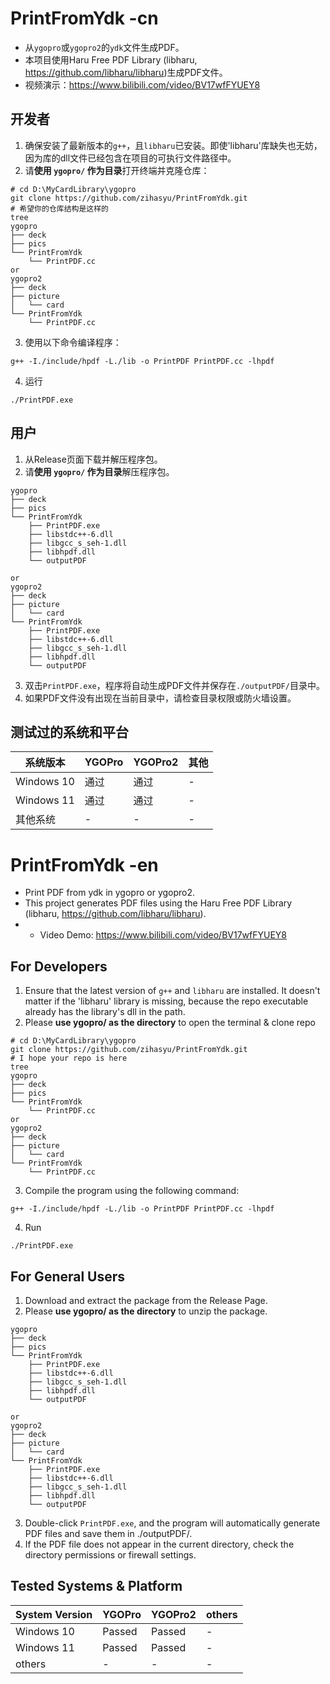 
# PrintFromYdk -cn

- 从`ygopro`或`ygopro2`的`ydk`文件生成PDF。
- 本项目使用Haru Free PDF Library (libharu, https://github.com/libharu/libharu)生成PDF文件。
- 视频演示：https://www.bilibili.com/video/BV17wfFYUEY8
## 开发者

1. 确保安装了最新版本的`g++`，且`libharu`已安装。即使'libharu'库缺失也无妨，因为库的dll文件已经包含在项目的可执行文件路径中。
2. 请**使用 `ygopro/` 作为目录**打开终端并克隆仓库：
```shell
# cd D:\MyCardLibrary\ygopro 
git clone https://github.com/zihasyu/PrintFromYdk.git
# 希望你的仓库结构是这样的
tree
ygopro
├── deck
├── pics
└── PrintFromYdk
    └── PrintPDF.cc
or
ygopro2
├── deck
├── picture
│   └── card
└── PrintFromYdk
    └── PrintPDF.cc
```
3. 使用以下命令编译程序：
```shell
g++ -I./include/hpdf -L./lib -o PrintPDF PrintPDF.cc -lhpdf
```
4. 运行
```shell
./PrintPDF.exe
```
## 用户

1. 从Release页面下载并解压程序包。
2. 请**使用 `ygopro/` 作为目录**解压程序包。
```shell 
ygopro
├── deck
├── pics
└── PrintFromYdk
    ├── PrintPDF.exe
    ├── libstdc++-6.dll
    ├── libgcc_s_seh-1.dll
    ├── libhpdf.dll
    └── outputPDF

or
ygopro2
├── deck
├── picture
│   └── card
└── PrintFromYdk
    ├── PrintPDF.exe
    ├── libstdc++-6.dll
    ├── libgcc_s_seh-1.dll
    ├── libhpdf.dll
    └── outputPDF

```
3. 双击`PrintPDF.exe`，程序将自动生成PDF文件并保存在`./outputPDF/`目录中。
4.  如果PDF文件没有出现在当前目录中，请检查目录权限或防火墙设置。
## 测试过的系统和平台

|系统版本|YGOPro|YGOPro2|其他|
|---|---|---|---|
|Windows 10|通过|通过|-|
|Windows 11|通过|通过|-|
|其他系统|-|-|-|

# PrintFromYdk -en

- Print PDF from ydk in ygopro or ygopro2. 
- This project generates PDF files using the Haru Free PDF Library (libharu, https://github.com/libharu/libharu).
- - Video Demo: https://www.bilibili.com/video/BV17wfFYUEY8
## For Developers

1. Ensure that the latest version of `g++` and `libharu` are installed. It doesn't matter if the 'libharu' library is missing, because the repo executable already has the library's dll in the path.
2. Please **use ygopro/ as the directory** to open the terminal & clone repo
```shell
# cd D:\MyCardLibrary\ygopro 
git clone https://github.com/zihasyu/PrintFromYdk.git
# I hope your repo is here
tree
ygopro
├── deck
├── pics
└── PrintFromYdk
    └── PrintPDF.cc
or
ygopro2
├── deck
├── picture
│   └── card
└── PrintFromYdk
    └── PrintPDF.cc
```
3. Compile the program using the following command:
```shell
g++ -I./include/hpdf -L./lib -o PrintPDF PrintPDF.cc -lhpdf
```
4. Run
```shell
./PrintPDF.exe
```
## For General Users
1. Download and extract the package from the Release Page.
2. Please **use ygopro/ as the directory** to unzip the package.
```shell
ygopro
├── deck
├── pics
└── PrintFromYdk
    ├── PrintPDF.exe
    ├── libstdc++-6.dll
    ├── libgcc_s_seh-1.dll
    ├── libhpdf.dll
    └── outputPDF

or
ygopro2
├── deck
├── picture
│   └── card
└── PrintFromYdk
    ├── PrintPDF.exe
    ├── libstdc++-6.dll
    ├── libgcc_s_seh-1.dll
    ├── libhpdf.dll
    └── outputPDF
```
3. Double-click `PrintPDF.exe`, and the program will automatically generate PDF files and save them in ./outputPDF/.
4. If the PDF file does not appear in the current directory, check the directory permissions or firewall settings.

## Tested Systems & Platform

| System Version | YGOPro | YGOPro2 | others |
| -------------- | ------ | ------- | ------ |
| Windows 10     | Passed | Passed  | -      |
| Windows 11     | Passed | Passed  | -      |
| others         | -      | -       | -      |
